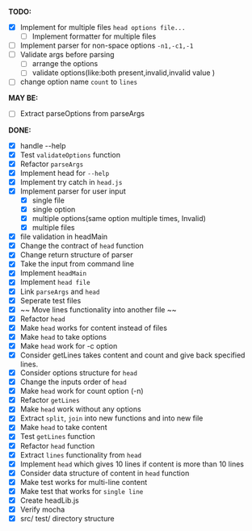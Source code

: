 **TODO:**
- [x] Implement for multiple files `head options file...`
  - [ ] Implement formatter for multiple files
- [ ] Implement parser for non-space options `-n1,-c1,-1`
- [ ] Validate args before parsing
  - [ ] arrange the options
  - [ ] validate options(like:both present,invalid,invalid value )
- [ ] change option name `count` to `lines`

**MAY BE:**
- [ ] Extract parseOptions from parseArgs

**DONE:**
- [x] handle --help
- [x] Test `validateOptions` function
- [x] Refactor `parseArgs`
- [x] Implement head for `--help`
- [x] Implement try catch in `head.js`
- [x] Implement parser for user input
  - [x] single file
  - [x] single option
  - [x] multiple options(same option multiple times, Invalid)
  - [x] multiple files
- [x] file validation in headMain
- [x] Change the contract of `head` function
- [x] Change return structure of parser
- [x] Take the input from command line
- [x] Implement `headMain`
- [x] Implement `head file`
- [x] Link `parseArgs` and `head`
- [x] Seperate test files
- [x] ~~ Move lines functionality into another file ~~
- [x] Refactor `head`
- [x] Make `head` works for content instead of files
- [x] Make `head` to take options
- [x] Make `head` work for -c option
- [x] Consider getLines takes content and count and give back specified lines.
- [x] Consider options structure for `head`
- [x] Change the inputs order of `head`
- [x] Make `head` work for count option (-n)
- [x] Refactor `getLines`
- [x] Make `head` work without any options
- [x] Extract `split`, `join` into new functions and into new file
- [x] Make `head` to take content
- [x] Test `getLines` function
- [x] Refactor `head` function
- [x] Extract `lines` functionality from `head`
- [x] Implement `head` which gives 10 lines if content is more than 10 lines
- [x] Consider data structure of content in `head` function
- [x] Make test works for multi-line content
- [x] Make test that works for `single line`
- [x] Create headLib.js
- [x] Verify mocha
- [x] src/ test/ directory structure
